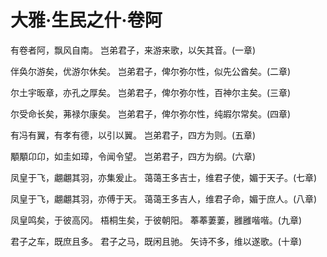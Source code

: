 # 大雅·生民之什·卷阿

有卷者阿，飘风自南。
岂弟君子，来游来歌，以矢其音。(一章)

伴奂尔游矣，优游尔休矣。
岂弟君子，俾尔弥尔性，似先公酋矣。(二章)

尔土宇昄章，亦孔之厚矣。
岂弟君子，俾尔弥尔性，百神尔主矣。(三章)

尔受命长矣，茀禄尔康矣。
岂弟君子，俾尔弥尔性，纯嘏尔常矣。(四章)

有冯有翼，有孝有德，以引以翼。
岂弟君子，四方为则。(五章)

顒顒卬卬，如圭如璋，令闻令望。
岂弟君子，四方为纲。(六章)

凤皇于飞，翽翽其羽，亦集爰止。
蔼蔼王多吉士，维君子使，媚于天子。(七章)

凤皇于飞，翽翽其羽，亦傅于天。
蔼蔼王多吉人，维君子命，媚于庶人。(八章)

凤皇鸣矣，于彼高冈。
梧桐生矣，于彼朝阳。
菶菶萋萋，雝雝喈喈。(九章)

君子之车，既庶且多。
君子之马，既闲且驰。
矢诗不多，维以遂歌。(十章)

